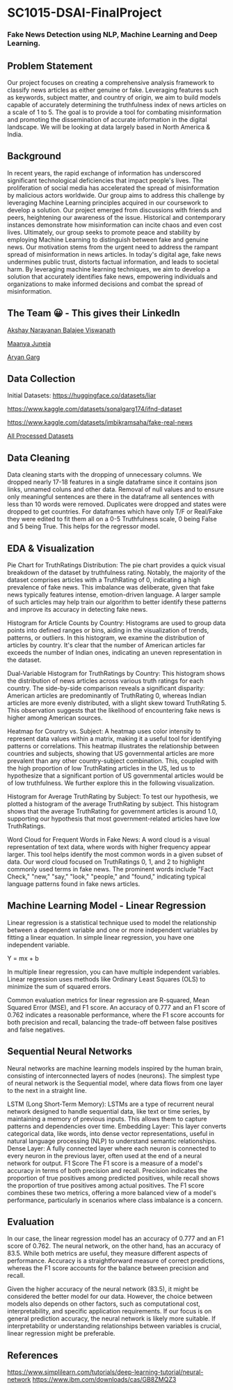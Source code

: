 # SC1015-DSAI-FinalProject
### Fake News Detection using NLP, Machine Learning and Deep Learning.
## Problem Statement
Our project focuses on creating a comprehensive analysis framework to classify news articles as either genuine or fake. Leveraging features such as keywords, subject matter, and country of origin, we aim to build models capable of accurately determining the truthfulness index of news articles on a scale of 1 to 5. The goal is to provide a tool for combating misinformation and promoting the dissemination of accurate information in the digital landscape. We will be looking at data largely based in North America & India.

## Background
In recent years, the rapid exchange of information has underscored significant technological deficiencies that impact people's lives. The proliferation of social media has accelerated the spread of misinformation by malicious actors worldwide. Our group aims to address this challenge by leveraging Machine Learning principles acquired in our coursework to develop a solution. Our project emerged from discussions with friends and peers, heightening our awareness of the issue. Historical and contemporary instances demonstrate how misinformation can incite chaos and even cost lives. Ultimately, our group seeks to promote peace and stability by employing Machine Learning to distinguish between fake and genuine news.
Our motivation stems from the urgent need to address the rampant spread of misinformation in news articles. In today's digital age, fake news undermines public trust, distorts factual information, and leads to societal harm. By leveraging machine learning techniques, we aim to develop a solution that accurately identifies fake news, empowering individuals and organizations to make informed decisions and combat the spread of misinformation.

## The Team 😀 - This gives their LinkedIn
[Akshay Narayanan Balajee Viswanath](https://www.linkedin.com/in/akshay-narayanan-b-655a4023a/)

[Maanya Juneja](https://www.linkedin.com/in/maanya-juneja-1059542a3/)

[Aryan Garg](#)

## Data Collection
Initial Datasets:
https://huggingface.co/datasets/liar

https://www.kaggle.com/datasets/sonalgarg174/ifnd-dataset

https://www.kaggle.com/datasets/imbikramsaha/fake-real-news




[All Processed Datasets](https://www.kaggle.com/datasets/akshaynarayananb/sc1015dsai-final-fce2-team-1-23-24)

## Data Cleaning
Data cleaning starts with the dropping of unnecessary columns. We dropped nearly 17-18 features in a single dataframe since it contains json links, unnamed coluns and other data.
Removal of null values and to ensure only meaningful sentences are there in the dataframe all sentences with less than 10 words were removed. Duplicates were dropped and states were dropped to get countries. For dataframes which have only T/F or Real/Fake they were edited to fit them all on a 0-5 Truthfulness scale, 0 being False and 5 being True. This helps for the regressor model.

## EDA & Visualization
Pie Chart for TruthRatings Distribution:
The pie chart provides a quick visual breakdown of the dataset by truthfulness rating. Notably, the majority of the dataset comprises articles with a TruthRating of 0, indicating a high prevalence of fake news. This imbalance was deliberate, given that fake news typically features intense, emotion-driven language. A larger sample of such articles may help train our algorithm to better identify these patterns and improve its accuracy in detecting fake news.

Histogram for Article Counts by Country:
Histograms are used to group data points into defined ranges or bins, aiding in the visualization of trends, patterns, or outliers. In this histogram, we examine the distribution of articles by country. It's clear that the number of American articles far exceeds the number of Indian ones, indicating an uneven representation in the dataset.

Dual-Variable Histogram for TruthRatings by Country:
This histogram shows the distribution of news articles across various truth ratings for each country. The side-by-side comparison reveals a significant disparity: American articles are predominantly of TruthRating 0, whereas Indian articles are more evenly distributed, with a slight skew toward TruthRating 5. This observation suggests that the likelihood of encountering fake news is higher among American sources.

Heatmap for Country vs. Subject:
A heatmap uses color intensity to represent data values within a matrix, making it a useful tool for identifying patterns or correlations. This heatmap illustrates the relationship between countries and subjects, showing that US governmental articles are more prevalent than any other country-subject combination. This, coupled with the high proportion of low TruthRating articles in the US, led us to hypothesize that a significant portion of US governmental articles would be of low truthfulness. We further explore this in the following visualization.

Histogram for Average TruthRating by Subject:
To test our hypothesis, we plotted a histogram of the average TruthRating by subject. This histogram shows that the average TruthRating for government articles is around 1.0, supporting our hypothesis that most government-related articles have low TruthRatings.

Word Cloud for Frequent Words in Fake News:
A word cloud is a visual representation of text data, where words with higher frequency appear larger. This tool helps identify the most common words in a given subset of data. Our word cloud focused on TruthRatings 0, 1, and 2 to highlight commonly used terms in fake news. The prominent words include "Fact Check," "new," "say," "look," "people," and "found," indicating typical language patterns found in fake news articles.

## Machine Learning Model - Linear Regression
Linear regression is a statistical technique used to model the relationship between a dependent variable and one or more independent variables by fitting a linear equation. In simple linear regression, you have one independent variable.

Y = mx + b

In multiple linear regression, you can have multiple independent variables. Linear regression uses methods like Ordinary Least Squares (OLS) to minimize the sum of squared errors.

Common evaluation metrics for linear regression are R-squared, Mean Squared Error (MSE), and F1 score. An accuracy of 0.777 and an F1 score of 0.762 indicates a reasonable performance, where the F1 score accounts for both precision and recall, balancing the trade-off between false positives and false negatives.


## Sequential Neural Networks
Neural networks are machine learning models inspired by the human brain, consisting of interconnected layers of nodes (neurons). The simplest type of neural network is the Sequential model, where data flows from one layer to the next in a straight line.

LSTM (Long Short-Term Memory): LSTMs are a type of recurrent neural network designed to handle sequential data, like text or time series, by maintaining a memory of previous inputs. This allows them to capture patterns and dependencies over time.
Embedding Layer: This layer converts categorical data, like words, into dense vector representations, useful in natural language processing (NLP) to understand semantic relationships.
Dense Layer: A fully connected layer where each neuron is connected to every neuron in the previous layer, often used at the end of a neural network for output.
F1 Score
The F1 score is a measure of a model's accuracy in terms of both precision and recall. Precision indicates the proportion of true positives among predicted positives, while recall shows the proportion of true positives among actual positives. The F1 score combines these two metrics, offering a more balanced view of a model's performance, particularly in scenarios where class imbalance is a concern.


## Evaluation
In our case, the linear regression model has an accuracy of 0.777 and an F1 score of 0.762. The neural network, on the other hand, has an accuracy of 83.5. While both metrics are useful, they measure different aspects of performance. Accuracy is a straightforward measure of correct predictions, whereas the F1 score accounts for the balance between precision and recall.

Given the higher accuracy of the neural network (83.5), it might be considered the better model for our data. However, the choice between models also depends on other factors, such as computational cost, interpretability, and specific application requirements. If our focus is on general prediction accuracy, the neural network is likely more suitable. If interpretability or understanding relationships between variables is crucial, linear regression might be preferable.

## References
https://www.simplilearn.com/tutorials/deep-learning-tutorial/neural-network 
https://www.ibm.com/downloads/cas/GB8ZMQZ3 


